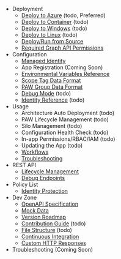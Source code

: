 <ul>
    <li>Deployment
        <ul>
            <li><a href="./Deploy-to-Azure">Deploy to Azure</a> (todo, Preferred)</li>
            <li><a href="./Deploy-to-Container">Deploy to Container</a> (todo)</li>
            <li><a href="./Deploy-to-Windows">Deploy to Windows</a> (todo)</li>
            <li><a href="./Deploy-to-Linux">Deploy to Linux</a> (todo)</li>
            <li><a href="./Build-and-Run-from-Source">Deploy/Run from Source</a></li>
            <li><a href="./Required-Graph-API-Permissions">Required Graph API Permissions</a></li>
        </ul>
    </li>
    <li>Configuration
        <ul>
            <li><a href="./Configure-Managed-Identity">Managed Identity</a></li>
            <li>App Registration (Coming Soon)</li>
            <li><a href="./Environmental-Variables-Reference">Environmental Variables Reference</a></li>
            <li><a href="./Scope-Tag-Data-Format">Scope Tag Data Format</a></li>
            <li><a href="./PAW-Group-Data-Format">PAW Group Data Format</a></li>
            <li><a href="./Debug-Mode">Debug Mode</a> (todo)</li>
            <li><a href="./Identity-Reference">Identity Reference</a> (todo)</li>
        </ul>
    </li>
    <li>Usage
        <ul>
            <li>Architecture Auto Deployment (todo)</li>
            <li>PAW Lifecycle Management (todo)</li>
            <li>Silo Management (todo)</li>
            <li>Configuration Health Check (todo)</li>
            <li>In-app Permissions/RBAC/IAM (todo)</li>
            <li>Updating the App (todo)</li>
            <li><a href="./Workflows">Workflows</a></li>
            <li><a href="./Troubleshooting">Troubleshooting</a></li>
        </ul>
    </li>
    <li>REST API
        <ul>
            <li><a href="./PAW-Lifecycle-Management-API-Endpoints">Lifecycle Management</a></li>
            <li><a href="./Debug-API-Endpoints">Debug Endpoints</a></li>
        </ul>
    </li>
    <li>Policy List
        <ul>
            <li><a href="./Identity-Protection-Policy">Identity Protection</a></li>
        </ul>
    </li>
    <li>Dev Zone
        <ul>
            <li><a href="./OpenAPI-Spec">OpenAPI Specification</a></li>
            <li><a href="./Mock-Data">Mock Data</a></li>
            <li><a href="./Version-Roadmap">Version Roadmap</a></li>
            <li><a href="#">Contribution Guide</a> (todo)</li>
            <li><a href="./File-Structure">File Structure</a> (todo)</li>
            <li><a href="./Continuous-Integration">Continuous Integration</a></li>
            <li><a href="./Custom-HTTP-Responses">Custom HTTP Responses</a></li>
        </ul>
    </li>
    <li>Troubleshooting (Coming Soon)</li>
</ul>
